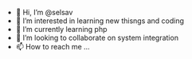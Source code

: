 - 👋 Hi, I’m @selsav
- 👀 I’m interested in learning new thisngs and coding
- 🌱 I’m currently learning php
- 💞️ I’m looking to collaborate on system integration 
- 📫 How to reach me ...

<!---
selsav/selsav is a ✨ special ✨ repository because its `README.md` (this file) appears on your GitHub profile.
You can click the Preview link to take a look at your changes.
--->

